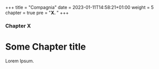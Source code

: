 +++
title = "Compagnia"
date = 2023-01-11T14:58:21+01:00
weight = 5
chapter = true
pre = "<b>X. </b>"
+++

### Chapter X

# Some Chapter title

Lorem Ipsum.